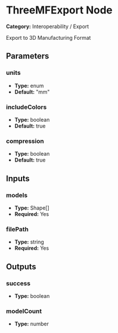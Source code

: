 
# ThreeMFExport Node

**Category:** Interoperability / Export

Export to 3D Manufacturing Format

## Parameters


### units
- **Type:** enum
- **Default:** "mm"





### includeColors
- **Type:** boolean
- **Default:** true





### compression
- **Type:** boolean
- **Default:** true





## Inputs


### models
- **Type:** Shape[]
- **Required:** Yes



### filePath
- **Type:** string
- **Required:** Yes



## Outputs


### success
- **Type:** boolean



### modelCount
- **Type:** number




